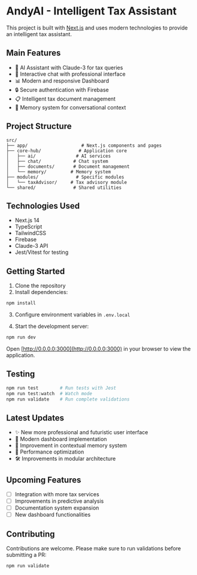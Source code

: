 
# AndyAI - Intelligent Tax Assistant

This project is built with [Next.js](https://nextjs.org) and uses modern technologies to provide an intelligent tax assistant.

## Main Features

- 🤖 AI Assistant with Claude-3 for tax queries
- 💬 Interactive chat with professional interface
- 📊 Modern and responsive Dashboard
- 🔒 Secure authentication with Firebase
- 📋 Intelligent tax document management
- 🧠 Memory system for conversational context

## Project Structure

```
src/
├── app/                    # Next.js components and pages
├── core-hub/              # Application core
│   ├── ai/               # AI services
│   ├── chat/            # Chat system
│   ├── documents/       # Document management
│   └── memory/         # Memory system
├── modules/              # Specific modules
│   └── taxAdvisor/     # Tax advisory module
└── shared/              # Shared utilities
```

## Technologies Used

- Next.js 14
- TypeScript
- TailwindCSS
- Firebase
- Claude-3 API
- Jest/Vitest for testing

## Getting Started

1. Clone the repository
2. Install dependencies:
```bash
npm install
```

3. Configure environment variables in `.env.local`

4. Start the development server:
```bash
npm run dev
```

Open [http://0.0.0.0:3000](http://0.0.0.0:3000) in your browser to view the application.

## Testing

```bash
npm run test        # Run tests with Jest
npm run test:watch  # Watch mode
npm run validate    # Run complete validations
```

## Latest Updates

- ✨ New more professional and futuristic user interface
- 🎨 Modern dashboard implementation
- 🔄 Improvement in contextual memory system
- 🚀 Performance optimization
- 🛠️ Improvements in modular architecture

## Upcoming Features

- [ ] Integration with more tax services
- [ ] Improvements in predictive analysis
- [ ] Documentation system expansion
- [ ] New dashboard functionalities

## Contributing

Contributions are welcome. Please make sure to run validations before submitting a PR:

```bash
npm run validate
```
